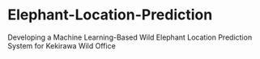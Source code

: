 # Elephant-Location-Prediction
Developing a Machine Learning-Based Wild Elephant Location Prediction System for Kekirawa Wild Office
